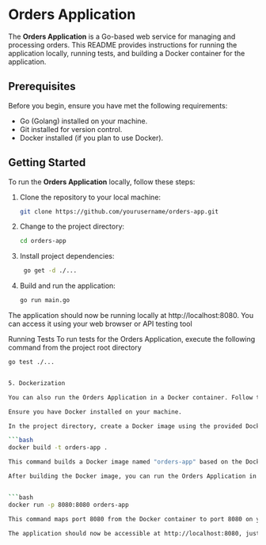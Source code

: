 # Orders Application

The **Orders Application** is a Go-based web service for managing and processing orders. This README provides instructions for running the application locally, running tests, and building a Docker container for the application.

## Prerequisites

Before you begin, ensure you have met the following requirements:

- Go (Golang) installed on your machine.
- Git installed for version control.
- Docker installed (if you plan to use Docker).

## Getting Started

To run the **Orders Application** locally, follow these steps:

1. Clone the repository to your local machine:

   ```bash
   git clone https://github.com/yourusername/orders-app.git


2. Change to the project directory:

   ```bash
   cd orders-app

3. Install project dependencies:

    ```bash
     go get -d ./...

4. Build and run the application:

    ```bash
    go run main.go

The application should now be running locally at http://localhost:8080. You can access it using your web browser or API testing tool

Running Tests
To run tests for the Orders Application, execute the following command from the project root directory

   ```bash
   go test ./...


5. Dockerization 

 You can also run the Orders Application in a Docker container. Follow these steps to build and run a Docker container for the application.

Ensure you have Docker installed on your machine.

In the project directory, create a Docker image using the provided Dockerfile:

   ```bash
   docker build -t orders-app .

This command builds a Docker image named "orders-app" based on the Dockerfile in the project directory.

After building the Docker image, you can run the Orders Application in a Docker container


   ```bash
   docker run -p 8080:8080 orders-app

This command maps port 8080 from the Docker container to port 8080 on your host machine, assuming the application listens on port 8080. Adjust the port mapping if needed.

The application should now be accessible at http://localhost:8080, just like when running it locally.